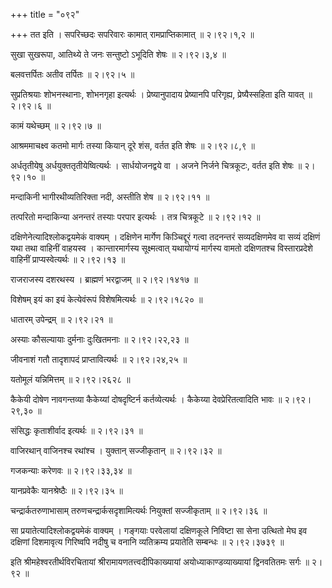 +++
title = "०९२"

+++
तत इति । सपरिच्छदः सपरिवारः कामात् रामप्राप्तिकामात्  ॥  २।९२।१,२  ॥   

  

सुखा सुखरूपा, आतिथ्ये ते जनः सन्तुष्टो ऽभूदिति शेषः  ॥  २।९२।३,४  ॥   

  

बलवत्तर्पितः अतीव तर्पितः  ॥  २।९२।५  ॥   

  

सुप्रतिश्रयाः शोभनस्थानाः, शोभनगृहा इत्यर्थः । प्रेष्यानुपादाय प्रेष्यानपि परिगृह्य, प्रेष्यैस्सहिता इति यावत्  ॥  २।९२।६  ॥   

  

कामं यथेच्छम्  ॥  २।९२।७  ॥   

  

आश्रममाचक्ष्व कतमो मार्गः तस्या कियान् दूरे शंस, वर्तत इति शेषः  ॥  २।९२।८,९  ॥   

  

अर्धतृतीयेषु अर्धयुक्ततृतीयेष्वित्यर्थः । सार्धयोजनद्वये वा । अजने निर्जने चित्रकूटः, वर्तत इति शेषः  ॥  २।९२।१०  ॥   

  

मन्दाकिनी भागीरथीव्यतिरिक्ता नदी, अस्तीति शेष  ॥  २।९२।११  ॥   

  

तत्परितो मन्दाकिन्या अनन्तरं तस्याः परपार इत्यर्थः । तत्र चित्रकूटे  ॥  २।९२।१२  ॥   

दक्षिणेनेत्यादिश्लोकद्वयमेकं वाक्यम् । दक्षिणेन मार्गेण किञ्चिद्दूरं गत्वा तदनन्तरं सव्यदक्षिणमेव वा सव्यं दक्षिणं यथा तथा वाहिनीं वाहयस्व । कान्तारमार्गस्य सूक्ष्मत्वात् यथायोग्यं मार्गस्य वामतो दक्षिणतश्च विस्तारप्रदेशे वाहिनीं प्राप्यस्वेत्यर्थः  ॥  २।९२।१३  ॥   

  

राजराजस्य दशरथस्य । ब्राह्मणं भरद्वाजम्  ॥  २।९२।१४१७  ॥   

  

विशेषम् इयं का इयं केत्येवंरूपं विशेषमित्यर्थः  ॥  २।९२।१८२०  ॥   

  

धातारम् उपेन्द्रम्  ॥  २।९२।२१  ॥   

  

अस्याः कौसल्यायाः दुर्मनाः दुःखितमनाः  ॥  २।९२।२२,२३  ॥   

  

जीवनाशं गतौ तादृशापदं प्राप्तावित्यर्थः  ॥  २।९२।२४,२५  ॥   

  

यतोमूलं यन्निमित्तम्  ॥  २।९२।२६२८  ॥   

  

कैकेयी दोषेण नावगन्तव्या कैकेय्यां दोषदृष्टिर्न कर्तव्येत्यर्थः । कैकेय्या देवप्रेरितत्वादिति भावः  ॥  २।९२।२९,३०  ॥   

  

संसिद्धः कृताशीर्वाद इत्यर्थः  ॥  २।९२।३१  ॥   

  

वाजिरथान् वाजिनश्च रथांश्च । युक्तान् सज्जीकृतान्  ॥  २।९२।३२  ॥   

  

गजकन्याः करेणवः  ॥  २।९२।३३,३४  ॥   

  

यानप्रवेकैः यानश्रेष्ठैः  ॥  २।९२।३५  ॥   

  

चन्द्रार्कतरुणाभासाम् तरुणचन्द्रार्कसदृशामित्यर्थः नियुक्तां सज्जीकृताम्  ॥  २।९२।३६  ॥   

  

सा प्रयातेत्यादिश्लोकद्वयमेकं वाक्यम् । गङ्गयाः परवेलायां दक्षिणकूले निविष्टा सा सेना उत्थितो मेघ इव दक्षिणां दिशमावृत्य गिरिष्वपि नदीषु च वनानि व्यतिक्रम्य प्रयातेति सम्बन्धः  ॥  २।९२।३७३९  ॥   

  

इति श्रीमहेश्वरतीर्थविरचितायां श्रीरामायणतत्त्वदीपिकाख्यायां अयोध्याकाण्डव्याख्यायां द्विनवतितमः सर्गः  ॥  २।९२  ॥   

  

  

